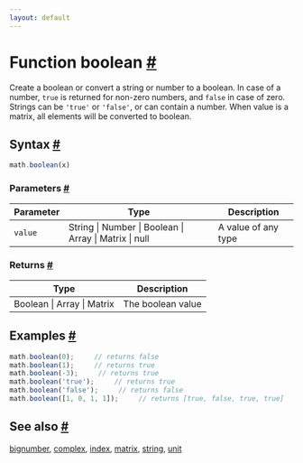 ```yaml
---
layout: default
---
```


<h1 id="function-boolean">Function boolean <a href="#function-boolean" title="Permalink">#</a></h1>

Create a boolean or convert a string or number to a boolean.
In case of a number, `true` is returned for non-zero numbers, and `false` in
case of zero.
Strings can be `'true'` or `'false'`, or can contain a number.
When value is a matrix, all elements will be converted to boolean.


<h2 id="syntax">Syntax <a href="#syntax" title="Permalink">#</a></h2>

```js
math.boolean(x)
```

<h3 id="parameters">Parameters <a href="#parameters" title="Permalink">#</a></h3>

Parameter | Type | Description
--------- | ---- | -----------
`value` | String &#124; Number &#124; Boolean &#124; Array &#124; Matrix &#124; null | A value of any type

<h3 id="returns">Returns <a href="#returns" title="Permalink">#</a></h3>

Type | Description
---- | -----------
Boolean &#124; Array &#124; Matrix | The boolean value


<h2 id="examples">Examples <a href="#examples" title="Permalink">#</a></h2>

```js
math.boolean(0);     // returns false
math.boolean(1);     // returns true
math.boolean(-3);     // returns true
math.boolean('true');     // returns true
math.boolean('false');     // returns false
math.boolean([1, 0, 1, 1]);     // returns [true, false, true, true]
```


<h2 id="see-also">See also <a href="#see-also" title="Permalink">#</a></h2>

[bignumber](bignumber.html),
[complex](complex.html),
[index](index.html),
[matrix](matrix.html),
[string](string.html),
[unit](unit.html)


<!-- Note: This file is automatically generated from source code comments. Changes made in this file will be overridden. -->
